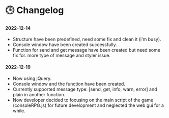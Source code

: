 # 🕒 Changelog
#### 2022-12-14
- Structure have been predefined, need some fix and clean it (i'm busy).
- Console window have been created successfully.
 - Function for send and get message have been created but need some fix for. more type of message and styler issue.
 
#### 2022-12-19
- Now using jQuery.
- Console window and the function have been created.
 - Currently supported message type: [send, get, info, warn, error] and plain in another function.
- Now developer decided to focusing on the main script of the game (consoleRPG.js) for future development and neglected the web gui for a while.